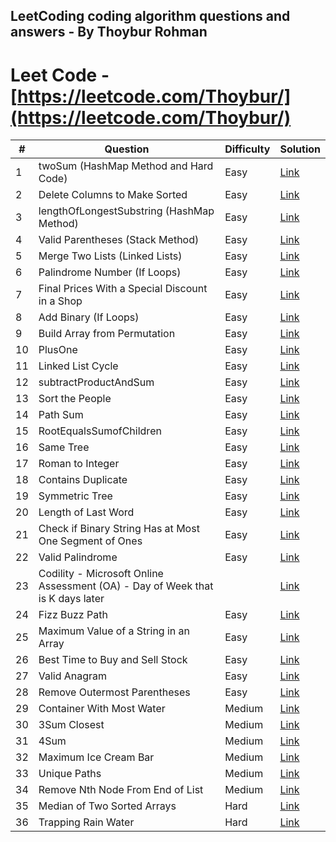 ## LeetCoding coding algorithm questions and answers - By Thoybur Rohman
# Leet Code - [https://leetcode.com/Thoybur/](https://leetcode.com/Thoybur/)

| #  | Question                                                 | Difficulty | Solution                                                                                                                              |
|----|----------------------------------------------------------|------------|---------------------------------------------------------------------------------------------------------------------------------------|
| 1  | twoSum (HashMap Method and Hard Code)                     | Easy       | [Link](https://github.com/Thoybur-Rohman/programming-algorithms-LeetCode/tree/main/Leet%20Code/TwoSum%20(HashMap%20-%20HardCode))      |
| 2  | Delete Columns to Make Sorted                             | Easy       | [Link](https://github.com/Thoybur-Rohman/algorithms-LeetCode/tree/main/Leet%20Code/Delete_Columns_to_Make_Sorted_944)                |
| 3  | lengthOfLongestSubstring (HashMap Method)                 | Easy       | [Link](https://github.com/Thoybur-Rohman/programming-algorithms-LeetCode/tree/main/Leet%20Code/lengthOfLongestSubstring%20(%20HashMap%20%20Hard%20code)) |
| 4  | Valid Parentheses (Stack Method)                          | Easy       | [Link](https://github.com/Thoybur-Rohman/programming-algorithms-LeetCode/tree/main/Leet%20Code/Valid%20Parentheses%20(%20Stack%20))  |
| 5  | Merge Two Lists (Linked Lists)                            | Easy       | [Link](https://github.com/Thoybur-Rohman/programming-algorithms-LeetCode/blob/main/Leet%20Code/mergeTwoLists.java)                    |
| 6  | Palindrome Number (If Loops)                              | Easy       | [Link](https://github.com/Thoybur-Rohman/programming-algorithms-LeetCode/tree/main/Leet%20Code/isPalindrome)                          |
| 7  | Final Prices With a Special Discount in a Shop            | Easy       | [Link](https://github.com/Thoybur-Rohman/algorithms-LeetCode/tree/main/Leet%20Code/Final_Prices_With_a_Special_Discount_in_a_Shop_1475)  |
| 8  | Add Binary (If Loops)                                     | Easy       | [Link](https://github.com/Thoybur-Rohman/programming-algorithms-LeetCode/tree/main/Leet%20Code/addBinary)                             |
| 9  | Build Array from Permutation                              | Easy       | [Link](https://github.com/Thoybur-Rohman/algorithms-LeetCode/tree/main/Leet%20Code/Build%20Array%20from%20Permutation)                 |
| 10 | PlusOne                                                  | Easy       | [Link](https://github.com/Thoybur-Rohman/programming-algorithms-LeetCode/blob/main/Leet%20Code/PlusOne/PlusOne.java)                 |
| 11 | Linked List Cycle                                        | Easy       | [Link](https://github.com/Thoybur-Rohman/algorithms-LeetCode/tree/main/Leet%20Code/141_Linked_List_Cycle)                             |
| 12 | subtractProductAndSum                                    | Easy       | [Link](https://github.com/Thoybur-Rohman/programming-algorithms-LeetCode/tree/main/Leet%20Code/subtractProductAndSum)                 |
| 13 | Sort the People                                          | Easy       | [Link](https://github.com/Thoybur-Rohman/algorithms-LeetCode/tree/main/Leet%20Code/2418_Sort_the_People)                             |
| 14 | Path Sum                                                 | Easy       | [Link](https://github.com/Thoybur-Rohman/algorithms-LeetCode/tree/main/Leet%20Code/112_Path_Sum)                                     |
| 15 | RootEqualsSumofChildren                                  | Easy       | [Link](https://github.com/Thoybur-Rohman/programming-algorithms-LeetCode/tree/main/Leet%20Code/Root%20Equals%20Sum%20of%20Children)   |
| 16 | Same Tree                                                | Easy       | [Link](https://github.com/Thoybur-Rohman/algorithms-LeetCode/tree/main/Leet%20Code/SameTree)                                         |
| 17 | Roman to Integer                                         | Easy       | [Link](https://github.com/Thoybur-Rohman/algorithms-LeetCode/blob/main/Leet%20Code/RoamanInt/romanToInt.java)                         |
| 18 | Contains Duplicate                                       | Easy       | [Link](https://github.com/Thoybur-Rohman/algorithms-LeetCode/blob/main/Leet%20Code/217.%20Contains%20Duplicate/Contains%20Duplicate.cs) |
| 19 | Symmetric Tree                                           | Easy       | [Link](https://github.com/Thoybur-Rohman/algorithms-LeetCode/blob/main/Leet%20Code/IsSymmetric/IsSymmetric)                           |
| 20 | Length of Last Word                                      | Easy       | [Link](https://github.com/Thoybur-Rohman/algorithms-LeetCode/blob/main/Leet%20Code/LengthOfLastWord/LengthOfLastWord.CS)               |
| 21 | Check if Binary String Has at Most One Segment of Ones    | Easy       | [Link](https://github.com/Thoybur-Rohman/algorithms-LeetCode/blob/main/Leet%20Code/CheckOnesSegment/CheckOnesSegment.cs)              |
| 22 | Valid Palindrome                                         | Easy       | [Link](https://github.com/Thoybur-Rohman/algorithms-LeetCode/blob/main/Leet%20Code/ValidPalindrome/125ValidPalindrome.cs)             |
| 23 | Codility - Microsoft Online Assessment (OA) - Day of Week that is K days later |           | [Link](https://github.com/Thoybur-Rohman/algorithms-LeetCode/tree/main/Leet%20Code/daysOfTheWeek) |
| 24 | Fizz Buzz Path                                           | Easy       | [Link](https://github.com/Thoybur-Rohman/algorithms-LeetCode/blob/main/Leet%20Code/fizzBuzz/fizzBuzz.cs)                             |
| 25 | Maximum Value of a String in an Array                     | Easy       | [Link](https://github.com/Thoybur-Rohman/algorithms-LeetCode/blob/main/Leet%20Code/MaximumValue/MaximumValue.cs)                       |
| 26 | Best Time to Buy and Sell Stock                           | Easy       | [Link](https://github.com/Thoybur-Rohman/algorithms-LeetCode/tree/main/Leet%20Code/MaxProfit)                                         |
| 27 | Valid Anagram                                            | Easy       | [Link](https://github.com/Thoybur-Rohman/algorithms-LeetCode/blob/main/Leet%20Code/Anagram242/IsAnagram.cs)                           |
| 28 | Remove Outermost Parentheses                              | Easy       | [Link](https://github.com/Thoybur-Rohman/algorithms%20LeetCode/blob/main/Leet%20Code/RemoveOuterParentheses_1021/RemoveOuterParentheses.cs) |
| 29 | Container With Most Water                                 | Medium     | [Link](https://github.com/Thoybur-Rohman/algorithms-LeetCode/tree/main/Leet%20Code/maxAreaOfContainer)                                |
| 30 | 3Sum Closest                                             | Medium     | [Link](https://github.com/Thoybur-Rohman/algorithms-LeetCode/tree/main/Leet%20Code/3-Sum-Closest)                                     |
| 31 | 4Sum                                                     | Medium     | [Link](https://github.com/Thoybur-Rohman/algorithms-LeetCode/tree/main/Leet%20Code/4Sum)                                              |
| 32 | Maximum Ice Cream Bar                                    | Medium     | [Link](https://github.com/Thoybur-Rohman/algorithms-LeetCode/blob/main/Leet%20Code/Maximum_Ice_Cream_Bars_1833/MaxIceCream.cs)         |
| 33 | Unique Paths                                             | Medium     | [Link](https://github.com/Thoybur-Rohman/algorithms-LeetCode/blob/main/Leet%20Code/UniquePaths/UniquePaths.cs)                         |
| 34 | Remove Nth Node From End of List                          | Medium     | [Link](https://github.com/Thoybur-Rohman/algorithms-LeetCode/tree/main/Leet%20Code/RemoveNthFromEnd)                                  |
| 35 | Median of Two Sorted Arrays                              | Hard       | [Link](https://github.com/Thoybur-Rohman/algorithms-LeetCode/tree/main/Leet%20Code/Median_of_Two_Sorted_Arrays_4)                     |
| 36 | Trapping Rain Water                                      | Hard       | [Link](https://github.com/Thoybur-Rohman/algorithms-LeetCode/tree/main/Leet%20Code/Trapping%20Rain%20Water)                           |
